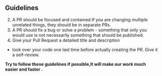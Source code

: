 ## Guidelines 

2. A PR should be focused and contained.If you are changing multiple unrelated things, they should be in separate PRs.
3. A PR should fix a bug or solve a problem - something that only you would use is not necessarily something that should be published.
4. Give your Pull Request a detailed title and description
 - look over your code one last time before actually creating the PR. Give it a self-review.

**Try to follow these guidelines if possible,It will make our work much easier and faster .**
